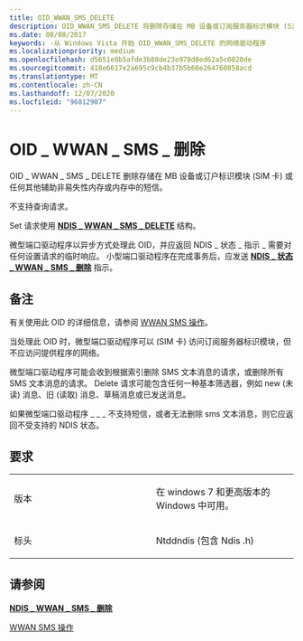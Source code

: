 ```yaml
---
title: OID_WWAN_SMS_DELETE
description: OID_WWAN_SMS_DELETE 将删除存储在 MB 设备或订阅服务器标识模块 (SIM 卡) 或任何其他辅助非易失性内存或内存的短信。
ms.date: 08/08/2017
keywords: -从 Windows Vista 开始 OID_WWAN_SMS_DELETE 的网络驱动程序
ms.localizationpriority: medium
ms.openlocfilehash: d5651e8b5afde3b88de23e978d8ed62a5c0020de
ms.sourcegitcommit: 418e6617e2a695c9cb4b37b5b60e264760858acd
ms.translationtype: MT
ms.contentlocale: zh-CN
ms.lasthandoff: 12/07/2020
ms.locfileid: "96812907"
---
```

# <a name="oid_wwan_sms_delete"></a>OID \_ WWAN \_ SMS \_ 删除


OID \_ WWAN \_ SMS \_ DELETE 删除存储在 MB 设备或订户标识模块 (SIM 卡) 或任何其他辅助非易失性内存或内存中的短信。

不支持查询请求。

Set 请求使用 [**NDIS \_ WWAN \_ SMS \_ DELETE**](/windows-hardware/drivers/ddi/ndiswwan/ns-ndiswwan-_ndis_wwan_sms_delete) 结构。

微型端口驱动程序以异步方式处理此 OID，并应返回 NDIS \_ 状态 \_ 指示 \_ 需要对任何设置请求的临时响应。 小型端口驱动程序在完成事务后，应发送 [**NDIS \_ 状态 \_ WWAN \_ SMS \_ 删除**](ndis-status-wwan-sms-delete.md) 指示。

<a name="remarks"></a>备注
-------

有关使用此 OID 的详细信息，请参阅 [WWAN SMS 操作](./mb-sms-operations.md)。

当处理此 OID 时，微型端口驱动程序可以 (SIM 卡) 访问订阅服务器标识模块，但不应访问提供程序的网络。

微型端口驱动程序可能会收到根据索引删除 SMS 文本消息的请求，或删除所有 SMS 文本消息的请求。 Delete 请求可能包含任何一种基本筛选器，例如 new (未读) 消息、旧 (读取) 消息、草稿消息或已发送消息。

如果微型端口驱动程序 \_ \_ \_ 不支持短信，或者无法删除 sms 文本消息，则它应返回不受支持的 NDIS 状态。

<a name="requirements"></a>要求
------------

<table>
<colgroup>
<col width="50%" />
<col width="50%" />
</colgroup>
<tbody>
<tr class="odd">
<td><p>版本</p></td>
<td><p>在 windows 7 和更高版本的 Windows 中可用。</p></td>
</tr>
<tr class="even">
<td><p>标头</p></td>
<td>Ntddndis (包含 Ndis .h) </td>
</tr>
</tbody>
</table>

## <a name="see-also"></a>请参阅


[**NDIS \_ WWAN \_ SMS \_ 删除**](/windows-hardware/drivers/ddi/ndiswwan/ns-ndiswwan-_ndis_wwan_sms_delete)

[WWAN SMS 操作](./mb-sms-operations.md)

 

